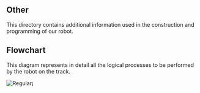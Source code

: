 ## Other

This directory contains additional information used in the construction and programming of our robot.

## Flowchart
This diagram represents in detail all the logical processes to be performed by the robot on the track.

![Regular](https://github.com/csvprobotica/RoSGhost/blob/main/other/Flowchart.png)¡


